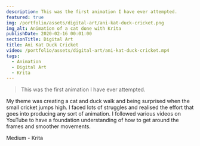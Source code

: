 ```yaml
---
description: This was the first animation I have ever attempted.
featured: true
img: /portfolio/assets/digital-art/ani-kat-duck-cricket.png
img_alt: Animation of a cat done with Krita
publishDate: 2020-02-16 00:01:00
sectionTitle: Digital Art
title: Ani Kat Duck Cricket
video: /portfolio/assets/digital-art/ani-kat-duck-cricket.mp4
tags:
  - Animation
  - Digital Art
  - Krita
---
```


> This was the first animation I have ever attempted.

My theme was creating a cat and duck walk and being surprised when the small cricket jumps high.
I faced lots of struggles and realised the effort that goes into producing any sort of animation.
I followed various videos on YouTube to have a foundation understanding of how to get around the
frames and smoother movements.

Medium - Krita
